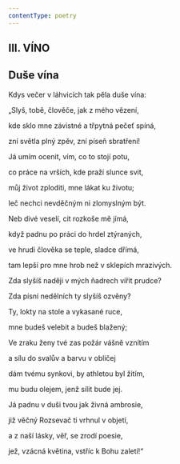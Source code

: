 ```yaml
---
contentType: poetry
---
```


<section>

# III. VÍNO

## Duše vína

Kdys večer v láhvicích tak pěla duše vína:

„Slyš, tobě, člověče, jak z mého vězení,

kde sklo mne závistné a třpytná pečeť spíná,

zní světla plný zpěv, zní píseň sbratření!

Já umím ocenit, vím, co to stojí potu,

co práce na vrších, kde praží slunce svit,

můj život zploditi, mne lákat ku životu;

leč nechci nevděčným ni zlomyslným být.

Neb divé veselí, cit rozkoše mě jímá,

když padnu po práci do hrdel ztýraných,

ve hrudi člověka se teple, sladce dřímá,

tam lepší pro mne hrob než v sklepích mrazivých.

Zda slyšíš naději v mých ňadrech vířit prudce?

Zda písní nedělních ty slyšíš ozvěny?

Ty, lokty na stole a vykasané ruce,

mne budeš velebit a budeš blažený;

Ve zraku ženy tvé zas požár vášně vznítím

a sílu do svalův a barvu v obličej

dám tvému synkovi, by athletou byl žitím,

mu budu olejem, jenž sílit bude jej.

Já padnu v duši tvou jak živná ambrosie,

již věčný Rozsevač ti vrhnul v objetí,

a z naší lásky, věř, se zrodí poesie,

jež, vzácná květina, vstříc k Bohu zaletí!“

</section>
